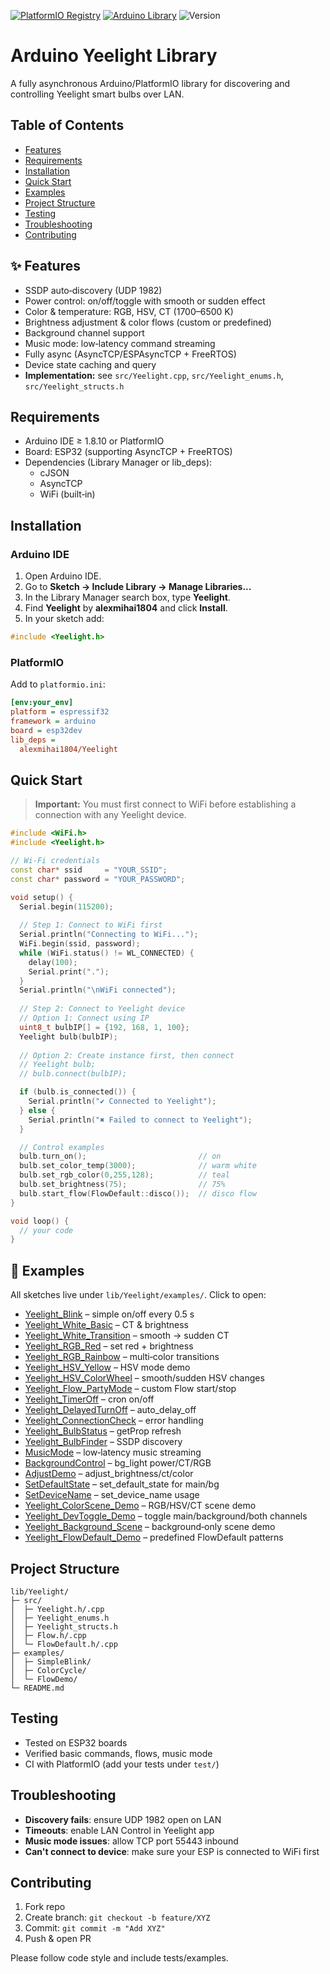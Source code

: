 [![PlatformIO Registry](https://img.shields.io/badge/PlatformIO-Yeelight-blue)](https://registry.platformio.org/libraries/alexmihai1804/Yeelight)
[![Arduino Library](https://img.shields.io/badge/Arduino%20Library-Yeelight-blue)](https://docs.arduino.cc/libraries/yeelight/)
![Version](https://img.shields.io/badge/Version-1.2.0-blue.svg)
# Arduino Yeelight Library

A fully asynchronous Arduino/PlatformIO library for discovering and controlling Yeelight smart bulbs over LAN.

## Table of Contents

- [Features](#features)  
- [Requirements](#requirements)  
- [Installation](#installation)  
- [Quick Start](#quick-start)  
- [Examples](#examples)  
- [Project Structure](#project-structure)  
- [Testing](#testing)  
- [Troubleshooting](#troubleshooting)  
- [Contributing](#contributing)  

## ✨ Features

- SSDP auto‑discovery (UDP 1982)  
- Power control: on/off/toggle with smooth or sudden effect  
- Color & temperature: RGB, HSV, CT (1700–6500 K)  
- Brightness adjustment & color flows (custom or predefined)  
- Background channel support  
- Music mode: low‑latency command streaming  
- Fully async (AsyncTCP/ESPAsyncTCP + FreeRTOS)  
- Device state caching and query  
- **Implementation:** see `src/Yeelight.cpp`, `src/Yeelight_enums.h`, `src/Yeelight_structs.h`

## Requirements

- Arduino IDE ≥ 1.8.10 or PlatformIO  
- Board: ESP32 (supporting AsyncTCP + FreeRTOS)  
- Dependencies (Library Manager or lib_deps):  
  - cJSON  
  - AsyncTCP  
  - WiFi (built‑in)  

## Installation

### Arduino IDE
1. Open Arduino IDE.  
2. Go to **Sketch → Include Library → Manage Libraries...**  
3. In the Library Manager search box, type **Yeelight**.  
4. Find **Yeelight** by **alexmihai1804** and click **Install**.  
5. In your sketch add:
```cpp
#include <Yeelight.h>
```

### PlatformIO

Add to `platformio.ini`:

```ini
[env:your_env]
platform = espressif32   
framework = arduino
board = esp32dev         
lib_deps =
  alexmihai1804/Yeelight
```

## Quick Start

> **Important:** You must first connect to WiFi before establishing a connection with any Yeelight device.

```cpp
#include <WiFi.h>
#include <Yeelight.h>

// Wi‑Fi credentials
const char* ssid     = "YOUR_SSID";
const char* password = "YOUR_PASSWORD";

void setup() {
  Serial.begin(115200);
  
  // Step 1: Connect to WiFi first
  Serial.println("Connecting to WiFi...");
  WiFi.begin(ssid, password);
  while (WiFi.status() != WL_CONNECTED) {
    delay(100);
    Serial.print(".");
  }
  Serial.println("\nWiFi connected");
  
  // Step 2: Connect to Yeelight device
  // Option 1: Connect using IP
  uint8_t bulbIP[] = {192, 168, 1, 100};
  Yeelight bulb(bulbIP);
  
  // Option 2: Create instance first, then connect
  // Yeelight bulb;
  // bulb.connect(bulbIP);

  if (bulb.is_connected()) {
    Serial.println("✔ Connected to Yeelight");
  } else {
    Serial.println("✖ Failed to connect to Yeelight");
  }

  // Control examples
  bulb.turn_on();                         // on
  bulb.set_color_temp(3000);              // warm white
  bulb.set_rgb_color(0,255,128);          // teal
  bulb.set_brightness(75);                // 75%
  bulb.start_flow(FlowDefault::disco());  // disco flow
}

void loop() {
  // your code
}
```

## 📂 Examples

All sketches live under `lib/Yeelight/examples/`. Click to open:

- [Yeelight_Blink](examples/Yeelight_Blink/Yeelight_Blink.ino) – simple on/off every 0.5 s  
- [Yeelight_White_Basic](examples/Yeelight_White_Basic/Yeelight_White_Basic.ino) – CT & brightness  
- [Yeelight_White_Transition](examples/Yeelight_White_Transition/Yeelight_White_Transition.ino) – smooth → sudden CT  
- [Yeelight_RGB_Red](examples/Yeelight_RGB_Red/Yeelight_RGB_Red.ino) – set red + brightness  
- [Yeelight_RGB_Rainbow](examples/Yeelight_RGB_Rainbow/Yeelight_RGB_Rainbow.ino) – multi‑color transitions  
- [Yeelight_HSV_Yellow](examples/Yeelight_HSV_Yellow/Yeelight_HSV_Yellow.ino) – HSV mode demo  
- [Yeelight_HSV_ColorWheel](examples/Yeelight_HSV_ColorWheel/Yeelight_HSV_ColorWheel.ino) – smooth/sudden HSV changes  
- [Yeelight_Flow_PartyMode](examples/Yeelight_Flow_PartyMode/Yeelight_Flow_PartyMode.ino) – custom Flow start/stop  
- [Yeelight_TimerOff](examples/Yeelight_TimerOff/Yeelight_TimerOff.ino) – cron on/off  
- [Yeelight_DelayedTurnOff](examples/Yeelight_DelayedTurnOff/Yeelight_DelayedTurnOff.ino) – auto_delay_off  
- [Yeelight_ConnectionCheck](examples/Yeelight_ConnectionCheck/Yeelight_ConnectionCheck.ino) – error handling  
- [Yeelight_BulbStatus](examples/Yeelight_BulbStatus/Yeelight_BulbStatus.ino) – getProp refresh  
- [Yeelight_BulbFinder](examples/Yeelight_BulbFinder/Yeelight_BulbFinder.ino) – SSDP discovery  
- [MusicMode](examples/MusicMode/MusicMode.ino) – low‑latency music streaming  
- [BackgroundControl](examples/BackgroundControl/BackgroundControl.ino) – bg_light power/CT/RGB  
- [AdjustDemo](examples/AdjustDemo/AdjustDemo.ino) – adjust_brightness/ct/color  
- [SetDefaultState](examples/SetDefaultState/SetDefaultState.ino) – set_default_state for main/bg  
- [SetDeviceName](examples/SetDeviceName/SetDeviceName.ino) – set_device_name usage  
- [Yeelight_ColorScene_Demo](examples/Yeelight_ColorScene_Demo/Yeelight_ColorScene_Demo.ino) – RGB/HSV/CT scene demo  
- [Yeelight_DevToggle_Demo](examples/Yeelight_DevToggle_Demo/Yeelight_DevToggle_Demo.ino) – toggle main/background/both channels  
- [Yeelight_Background_Scene](examples/Yeelight_Background_Scene/Yeelight_Background_Scene.ino) – background‑only scene demo  
- [Yeelight_FlowDefault_Demo](examples/Yeelight_FlowDefault_Demo/Yeelight_FlowDefault_Demo.ino) – predefined FlowDefault patterns  

## Project Structure

```
lib/Yeelight/
├─ src/
│  ├─ Yeelight.h/.cpp
│  ├─ Yeelight_enums.h
│  ├─ Yeelight_structs.h
│  ├─ Flow.h/.cpp
│  └─ FlowDefault.h/.cpp
├─ examples/
│  ├─ SimpleBlink/
│  ├─ ColorCycle/
│  └─ FlowDemo/
└─ README.md
```

## Testing

- Tested on ESP32 boards  
- Verified basic commands, flows, music mode  
- CI with PlatformIO (add your tests under `test/`)  

## Troubleshooting

- **Discovery fails**: ensure UDP 1982 open on LAN  
- **Timeouts**: enable LAN Control in Yeelight app  
- **Music mode issues**: allow TCP port 55443 inbound  
- **Can't connect to device**: make sure your ESP is connected to WiFi first

## Contributing

1. Fork repo  
2. Create branch: `git checkout -b feature/XYZ`  
3. Commit: `git commit -m "Add XYZ"`  
4. Push & open PR  

Please follow code style and include tests/examples.
